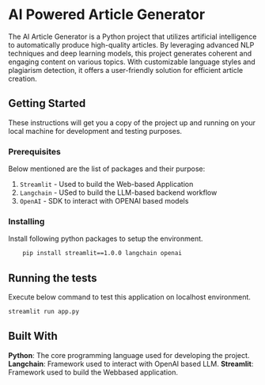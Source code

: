 # AI Powered Article Generator

The AI Article Generator is a Python project that utilizes artificial intelligence to automatically produce high-quality articles. By leveraging advanced NLP techniques and deep learning models, this project generates coherent and engaging content on various topics. With customizable language styles and plagiarism detection, it offers a user-friendly solution for efficient article creation.

## Getting Started

These instructions will get you a copy of the project up and running on your local machine for development and testing purposes.

### Prerequisites

Below mentioned are the list of packages and their purpose:

1. `Streamlit` - Used to build the Web-based Application
2. `Langchain` - USed to build the LLM-based backend workflow
3. `OpenAI` - SDK to interact with OPENAI based models

### Installing

Install following python packages to setup the environment.

```bash
    pip install streamlit==1.0.0 langchain openai
```

## Running the tests

Execute below command to test this application on localhost environment.

```bash
streamlit run app.py
```

## Built With

**Python**: The core programming language used for developing the project.
**Langchain**: Framework used to interact with OpenAI based LLM.
**Streamlit**: Framework used to build the Webbased application.
